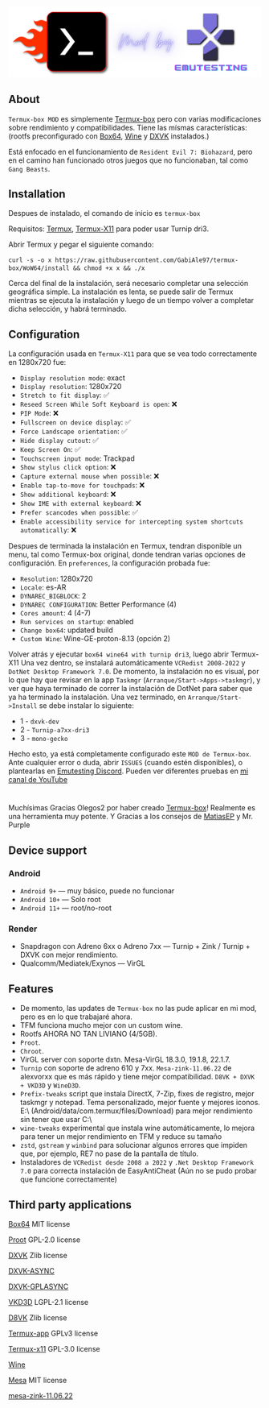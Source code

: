 ![logo](icon/logoEmuTesting.png "logo")

## About
`Termux-box MOD` es simplemente [Termux-box](https://github.com/olegos2/termux-box) pero con varias modificaciones sobre rendimiento y compatibilidades. Tiene las mísmas características: (rootfs preconfigurado con [Box64](https://github.com/ptitSeb/box64), [Wine](https://www.winehq.org/) y [DXVK](https://github.com/doitsujin/dxvk) instalados.)

Está enfocado en el funcionamiento de `Resident Evil 7: Biohazard`, pero en el camino han funcionado otros juegos que no funcionaban, tal como `Gang Beasts`. 

## Installation
Despues de instalado, el comando de inicio es `termux-box`

Requisitos:
[Termux](https://f-droid.org/repo/com.termux_118.apk),
[Termux-X11](https://raw.githubusercontent.com/olegos2/termux-box/main/components/termux-x11-arm64-v8a-debug-latest.apk) para poder usar Turnip dri3.

Abrir Termux y pegar el siguiente comando: 

```
curl -s -o x https://raw.githubusercontent.com/GabiAle97/termux-box/WoW64/install && chmod +x x && ./x
```

Cerca del final de la instalación, será necesario completar una selección geográfica simple. La instalación es lenta, se puede salir de Termux mientras se ejecuta la instalación y luego de un tiempo volver a completar dicha selección, y habrá terminado.

## Configuration

La configuración usada en `Termux-X11` para que se vea todo correctamente en 1280x720 fue:
* `Display resolution mode`: exact
* `Display resolution`: 1280x720
* `Stretch to fit display`: ✅
* `Reseed Screen While Soft Keyboard is open`: ❌
* `PIP Mode`: ❌
* `Fullscreen on device display`: ✅
* `Force Landscape orientation`: ✅
* `Hide display cutout`: ✅
* `Keep Screen On`: ✅
* `Touchscreen input mode`: Trackpad
* `Show stylus click option`: ❌
* `Capture external mouse when possible`: ❌
* `Enable tap-to-move for touchpads`: ❌
* `Show additional keyboard`: ❌
* `Show IME with external keyboard`: ❌
* `Prefer scancodes when possible`: ✅
* `Enable accessibility service for intercepting system shortcuts automatically`: ❌

Despues de terminada la instalación en Termux, tendran disponible un menu, tal como Termux-box original, donde tendran varias opciones de configuración. 
En `preferences`, la configuración probada fue:
* `Resolution`: 1280x720
* `Locale`: es-AR
* `DYNAREC_BIGBLOCK`: 2
* `DYNAREC CONFIGURATION`: Better Performance (4)
* `Cores amount`: 4 (4-7)
* `Run services on startup`: enabled
* `Change box64`: updated build
* `Custom Wine`: Wine-GE-proton-8.13 (opción 2) 

Volver atrás y ejecutar `box64 wine64 with turnip dri3`, luego abrir Termux-X11
Una vez dentro, se instalará automáticamente `VCRedist 2008-2022` y `DotNet Desktop Framework 7.0`. De momento, la instalación no es visual, por lo que hay que revisar en la app `Taskmgr` (`Arranque/Start->Apps->taskmgr`), y ver que haya terminado de correr la instalación de DotNet para saber que ya ha terminado la instalación.
Una vez terminado, en `Arranque/Start->Install` se debe instalar lo siguiente:
* 1 - `dxvk-dev`
* 2 - `Turnip-a7xx-dri3`
* 3 - `mono-gecko`

Hecho esto, ya está completamente configurado este `MOD de Termux-box`. Ante cualquier error o duda, abrir `ISSUES` (cuando estén disponibles), o plantearlas en [Emutesting Discord](https://discord.com/invite/zGnEcUZgtF).
Pueden ver diferentes pruebas en [mi canal de YouTube](https://www.youtube.com/@EmuTesting)

#
Muchísimas Gracias Olegos2 por haber creado [Termux-box](https://github.com/olegos2/termux-box)! Realmente es una herramienta muy potente. 
Y Gracias a los consejos de [MatiasEP](https://github.com/MatiasEP) y Mr. Purple 

## Device support
### Android
* `Android 9+` — muy básico, puede no funcionar
* `Android 10+` — Solo root
* `Android 11+` — root/no-root
### Render
* Snapdragon con Adreno 6xx o Adreno 7xx — Turnip + Zink / Turnip + DXVK con mejor rendimiento.
* Qualcomm/Mediatek/Exynos — VirGL

## Features
* De momento, las updates de `Termux-box` no las pude aplicar en mi mod, pero es en lo que trabajaré ahora.
* TFM funciona mucho mejor con un custom wine.
* Rootfs AHORA NO TAN LIVIANO (4/5GB).
* `Proot`.
* `Chroot`.
* VirGL server con soporte dxtn. Mesa-VirGL 18.3.0, 19.1.8, 22.1.7.
* `Turnip` con soporte de adreno 610 y 7xx. `Mesa-zink-11.06.22` de alexvorxx que es más rápido y tiene mejor compatibilidad. `D8VK + DXVK + VKD3D` y `WineD3D`.
* `Prefix-tweaks` script que instala DirectX, 7-Zip, fixes de registro, mejor taskmgr y notepad. Tema personalizado, mejor fuente y mejores iconos. E:\ (Android/data/com.termux/files/Download) para mejor rendimiento sin tener que usar C:\
* `wine-tweaks` experimental que instala wine automáticamente, lo mejora para tener un mejor rendimiento en TFM y reduce su tamaño
* `zstd`, `gstream` y `winbind` para solucionar algunos errores que impiden que, por ejemplo, RE7 no pase de la pantalla de título.
* Instaladores de `VCRedist desde 2008 a 2022` y `.Net Desktop Framework 7.0` para correcta instalación de EasyAntiCheat (Aún no se pudo probar que funcione correctamente)

## Third party applications

[Box64](https://github.com/ptitSeb/box64) MIT license

[Proot](https://github.com/termux/proot) GPL-2.0 license

[DXVK](https://github.com/doitsujin/dxvk) Zlib license

[DXVK-ASYNC](https://github.com/Sporif/dxvk-async)

[DXVK-GPLASYNC](https://gitlab.com/Ph42oN/dxvk-gplasync)

[VKD3D](https://github.com/lutris/vkd3d) LGPL-2.1 license

[D8VK](https://github.com/AlpyneDreams/d8vk) Zlib license

[Termux-app](https://github.com/termux/termux-app) GPLv3 license

[Termux-x11](https://github.com/termux/termux-x11) GPL-3.0 license

[Wine](https://wiki.winehq.org/Licensing)

[Mesa](https://docs.mesa3d.org/license.html) MIT license

[mesa-zink-11.06.22](https://github.com/alexvorxx/mesa-zink-11.06.22)
